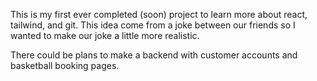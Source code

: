This is my first ever completed (soon) project to learn more about react, tailwind, and git. This idea come from a joke between our friends so I wanted to make our joke a little more realistic.

There could be plans to make a backend with customer accounts and basketball booking pages.